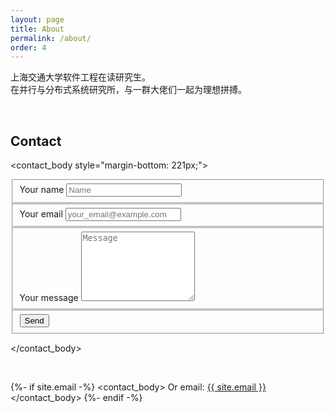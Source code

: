 ```yaml
---
layout: page
title: About
permalink: /about/
order: 4
---
```


上海交通大学软件工程在读研究生。<br/>
在并行与分布式系统研究所，与一群大佬们一起为理想拼搏。<br/>



<!-- 添加 contact -->
<br/>

## Contact




<!-- <form method="POST" action="https://formspree.io/chen_dian_zhang@sina.com">
  <input type="email" name="email" placeholder="Your email">
  <textarea name="message" placeholder="Test Message"></textarea>
  <button type="submit">Send Test</button>
</form> -->

<contact_body style="margin-bottom: 221px;">
<form class="form" id="contactform" action="https://formspree.io/chen_dian_zhang@sina.com" method="POST">
    <fieldset class="field">
        <label class="label" for="name"><span class="label-content">Your name</span></label>
        <input class="input" type="text" name="name" placeholder="Name" required="">
    </fieldset>
    <fieldset class="field">
        <label class="label" for="_replyto"><span class="label-content">Your email</span></label>
        <input class="input" type="email" name="_replyto" placeholder="your_email@example.com" required="">
    </fieldset>
    <fieldset class="field">
        <label class="label" for="message"><span class="label-content">Your message</span></label>
        <textarea class="input" name="message" rows="7" placeholder="Message" required=""></textarea>
    </fieldset>
    <input class="hidden" type="text" name="_gotcha" style="display:none">
    <input class="hidden" type="hidden" name="_subject" value="Message via Super Tech Crew">
    <fieldset class="field">
        <input class="button submit" type="submit" value="Send">
    </fieldset>
</form>

</contact_body>

<br/>

{%- if site.email -%}
<contact_body>
Or email:
<a class="u-email" href="mailto:{{ site.email }}">{{ site.email }}</a>
</contact_body>
{%- endif -%}